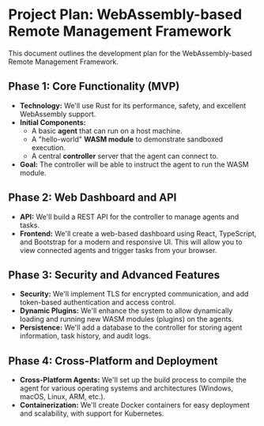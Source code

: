 # Project Plan: WebAssembly-based Remote Management Framework

This document outlines the development plan for the WebAssembly-based Remote Management Framework.

## Phase 1: Core Functionality (MVP)

*   **Technology:** We'll use Rust for its performance, safety, and excellent WebAssembly support.
*   **Initial Components:**
    *   A basic **agent** that can run on a host machine.
    *   A "hello-world" **WASM module** to demonstrate sandboxed execution.
    *   A central **controller** server that the agent can connect to.
*   **Goal:** The controller will be able to instruct the agent to run the WASM module.

## Phase 2: Web Dashboard and API

*   **API:** We'll build a REST API for the controller to manage agents and tasks.
*   **Frontend:** We'll create a web-based dashboard using React, TypeScript, and Bootstrap for a modern and responsive UI. This will allow you to view connected agents and trigger tasks from your browser.

## Phase 3: Security and Advanced Features

*   **Security:** We'll implement TLS for encrypted communication, and add token-based authentication and access control.
*   **Dynamic Plugins:** We'll enhance the system to allow dynamically loading and running new WASM modules (plugins) on the agents.
*   **Persistence:** We'll add a database to the controller for storing agent information, task history, and audit logs.

## Phase 4: Cross-Platform and Deployment

*   **Cross-Platform Agents:** We'll set up the build process to compile the agent for various operating systems and architectures (Windows, macOS, Linux, ARM, etc.).
*   **Containerization:** We'll create Docker containers for easy deployment and scalability, with support for Kubernetes.
